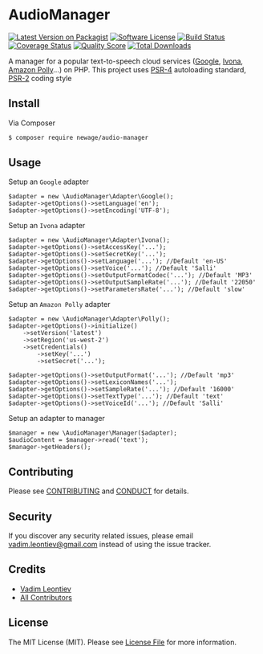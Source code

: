 AudioManager
============

[![Latest Version on Packagist][ico-version]][link-packagist]
[![Software License][ico-license]](LICENSE.md)
[![Build Status][ico-travis]][link-travis]
[![Coverage Status][ico-scrutinizer]][link-scrutinizer]
[![Quality Score][ico-code-quality]][link-code-quality]
[![Total Downloads][ico-downloads]][link-downloads]

A manager for a popular text-to-speech cloud services ([Google](https://translate.google.com/), [Ivona](https://www.ivona.com/), [Amazon Polly](
https://aws.amazon.com/polly/)...) on PHP. This project uses [PSR-4](http://www.php-fig.org/psr/psr-4/) autoloading standard,
[PSR-2](http://www.php-fig.org/psr/psr-2/) coding style

## Install

Via Composer

``` bash
$ composer require newage/audio-manager
```

## Usage

Setup an `Google` adapter

    $adapter = new \AudioManager\Adapter\Google();
    $adapter->getOptions()->setLanguage('en');
    $adapter->getOptions()->setEncoding('UTF-8');

Setup an `Ivona` adapter

    $adapter = new \AudioManager\Adapter\Ivona();
    $adapter->getOptions()->setAccessKey('...');
    $adapter->getOptions()->setSecretKey('...');
    $adapter->getOptions()->setLanguage('...'); //Default 'en-US'
    $adapter->getOptions()->setVoice('...'); //Default 'Salli'
    $adapter->getOptions()->setOutputFormatCodec('...'); //Default 'MP3'
    $adapter->getOptions()->setOutputSampleRate('...'); //Default '22050'
    $adapter->getOptions()->setParametersRate('...'); //Default 'slow'

Setup an `Amazon Polly` adapter

    $adapter = new \AudioManager\Adapter\Polly();
    $adapter->getOptions()->initialize()
        ->setVersion('latest')
        ->setRegion('us-west-2')
        ->setCredentials()
            ->setKey('...')
            ->setSecret('...');
    
    $adapter->getOptions()->setOutputFormat('...'); //Default 'mp3'
    $adapter->getOptions()->setLexiconNames('...');
    $adapter->getOptions()->setSampleRate('...'); //Default '16000'
    $adapter->getOptions()->setTextType('...'); //Default 'text'
    $adapter->getOptions()->setVoiceId('...'); //Default 'Salli'

Setup an adapter to manager

    $manager = new \AudioManager\Manager($adapter);
    $audioContent = $manager->read('text');
    $manager->getHeaders();

## Contributing

Please see [CONTRIBUTING](CONTRIBUTING.md) and [CONDUCT](CONDUCT.md) for details.

## Security

If you discover any security related issues, please email vadim.leontiev@gmail.com instead of using the issue tracker.

## Credits

- [Vadim Leontiev][link-author]
- [All Contributors][link-contributors]

## License

The MIT License (MIT). Please see [License File](LICENSE.md) for more information.

[ico-version]: https://img.shields.io/packagist/v/newage/audio-manager.svg?style=flat-square
[ico-license]: https://img.shields.io/badge/license-MIT-brightgreen.svg?style=flat-square
[ico-travis]: https://img.shields.io/travis/newage/AudioManager/master.svg?style=flat-square
[ico-scrutinizer]: https://img.shields.io/scrutinizer/coverage/g/newage/AudioManager.svg?style=flat-square
[ico-code-quality]: https://img.shields.io/scrutinizer/g/newage/AudioManager.svg?style=flat-square
[ico-downloads]: https://img.shields.io/packagist/dt/newage/audio-manager.svg?style=flat-square

[link-packagist]: https://packagist.org/packages/newage/audio-manager
[link-travis]: https://travis-ci.org/newage/AudioManager
[link-scrutinizer]: https://scrutinizer-ci.com/g/newage/AudioManager/code-structure
[link-code-quality]: https://scrutinizer-ci.com/g/newage/AudioManager
[link-downloads]: https://packagist.org/packages/newage/audio-manager
[link-author]: https://github.com/newage
[link-contributors]: ../../contributors
